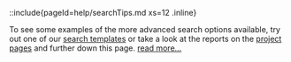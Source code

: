 <!--
Content to display immediately below the search box when the user toggles "show examples"
-->

::include{pageId=help/searchTips.md xs=12 .inline}

To see some examples of the more advanced search options available, try out one of our [search templates](/templates) or take a look at the reports on the [project pages](/projects) and further down this page. [read more...](/help)
